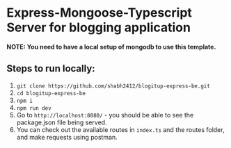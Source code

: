 # Express-Mongoose-Typescript Server for blogging application

**NOTE: You need to have a local setup of mongodb to use this template.**

## Steps to run locally:

1. `git clone https://github.com/shabh2412/blogitup-express-be.git`
2. `cd blogitup-express-be`
3. `npm i`
4. `npm run dev`
5. Go to `http://localhost:8080/` - you should be able to see the package.json file being served.
6. You can check out the available routes in `index.ts` and the routes folder, and make requests using postman.
